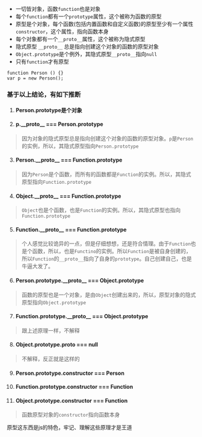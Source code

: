 - 一切皆对象，函数`function`也是对象
- 每个`function`都有一个`prototype`属性，这个被称为函数的原型
- 原型是个对象，每个函数(包括内置函数和自定义函数)的原型至少有一个属性 `constructor`，这个属性，指向函数本身
- 每个对象都有一个`__proto__`属性，这个被称为隐式原型
- 隐式原型 `__proto__` 总是指向创建这个对象的函数的原型对象
- `Object.prototype`是个例外，其隐式原型`__proto__`指向`null`
- 只有`function`才有原型

```
function Person () {}
var p = new Person();
```

### 基于以上结论，有如下推断

1. #### Person.prototype是个对象
2. #### p.\_\_proto__ === Person.prototype
> 因为对象的隐式原型总是指向创建这个对象的函数的原型对象。`p`是`Person`的实例，所以，其隐式原型指向`Person.prototype`
3. #### Person.\_\_proto__ === Function.prototype
> 因为`Person`是个函数，而所有的函数都是`Function`的实例。所以，其隐式原型指向`Function.prototype`
4. #### Object.\_\_proto__ === Function.prototype
> `Object`也是个函数，也是`Function`的实例。所以，其隐式原型也指向`Function.prototype`
5. #### Function.\_\_proto__ === Function.prototype
> 个人感觉比较诡异的一点，但是仔细想想，还是符合情理。由于`Function`也是个函数，所以，也是`Functino`的实例。所以`Function`是被自身创建的，所以`Function`的`__proto__`指向了自身的`prototype`。自己创建自己，也是牛逼大发了。
6. #### Person.prototype.\_\_proto__ === Object.prototype
> 函数的原型也是一个对象，是由`Object`创建出来的，所以，原型对象的隐式原型指向`Object.prototype`
7. #### Function.prototype.\_\_proto__ === Object.prototype
> 跟上述原理一样，不解释
8. #### Object.prototype.__proto__ === null
> 不解释，反正就是这样的
9. #### Person.prototype.constructor === Person
10. #### Function.prototype.constructor === Function
11. #### Object.prototype.constructor === Function
> 函数原型对象的`constructor`指向函数本身

原型这东西是js的特色，牢记、理解这些原理才是王道
